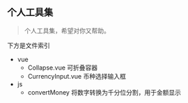## 个人工具集

> 个人工具集，希望对你又帮助。

下方是文件索引

- vue
  - Collapse.vue            可折叠容器
  - CurrencyInput.vue       币种选择输入框
- js
  - convertMoney            将数字转换为千分位分割，用于金额显示